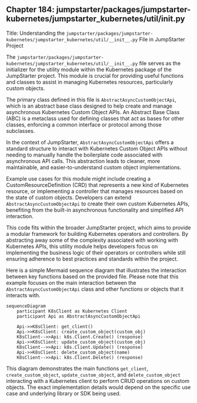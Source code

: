 ## Chapter 184: jumpstarter/packages/jumpstarter-kubernetes/jumpstarter_kubernetes/util/__init__.py

 Title: Understanding the `jumpstarter/packages/jumpstarter-kubernetes/jumpstarter_kubernetes/util/__init__.py` File in JumpStarter Project

The `jumpstarter/packages/jumpstarter-kubernetes/jumpstarter_kubernetes/util/__init__.py` file serves as the initializer for the utility module within the Kubernetes package of the JumpStarter project. This module is crucial for providing useful functions and classes to assist in managing Kubernetes resources, particularly custom objects.

The primary class defined in this file is `AbstractAsyncCustomObjectApi`, which is an abstract base class designed to help create and manage asynchronous Kubernetes Custom Object APIs. An Abstract Base Class (ABC) is a metaclass used for defining classes that act as bases for other classes, enforcing a common interface or protocol among those subclasses.

In the context of JumpStarter, `AbstractAsyncCustomObjectApi` offers a standard structure to interact with Kubernetes Custom Object APIs without needing to manually handle the boilerplate code associated with asynchronous API calls. This abstraction leads to cleaner, more maintainable, and easier-to-understand custom object implementations.

Example use cases for this module might include creating a CustomResourceDefinition (CRD) that represents a new kind of Kubernetes resource, or implementing a controller that manages resources based on the state of custom objects. Developers can extend `AbstractAsyncCustomObjectApi` to create their own custom Kubernetes APIs, benefiting from the built-in asynchronous functionality and simplified API interaction.

This code fits within the broader JumpStarter project, which aims to provide a modular framework for building Kubernetes operators and controllers. By abstracting away some of the complexity associated with working with Kubernetes APIs, this utility module helps developers focus on implementing the business logic of their operators or controllers while still ensuring adherence to best practices and standards within the project.

 Here is a simple Mermaid sequence diagram that illustrates the interaction between key functions based on the provided file. Please note that this example focuses on the main interaction between the `AbstractAsyncCustomObjectApi` class and other functions or objects that it interacts with.

```mermaid
sequenceDiagram
    participant K8sClient as Kubernetes Client
    participant Api as AbstractAsyncCustomObjectApi

    Api->>K8sClient: get_client()
    Api->>K8sClient: create_custom_object(custom_obj)
    K8sClient-->>Api: k8s.Client.Create() (response)
    Api->>K8sClient: update_custom_object(custom_obj)
    K8sClient-->>Api: k8s.Client.Update() (response)
    Api->>K8sClient: delete_custom_object(name)
    K8sClient-->>Api: k8s.Client.Delete() (response)
```

This diagram demonstrates the main functions `get_client`, `create_custom_object`, `update_custom_object`, and `delete_custom_object` interacting with a Kubernetes client to perform CRUD operations on custom objects. The exact implementation details would depend on the specific use case and underlying library or SDK being used.